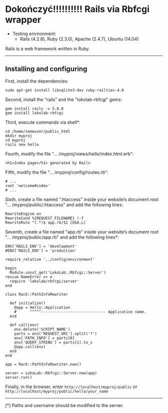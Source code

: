 Dokończyć!!!!!!!!!!
Rails via Rbfcgi wrapper
========================

- Testing environment:
  - Rails (4.2.6), Ruby (2.3.0),
    Apache (2.4.7), Ubuntu (14.04)

Rails is a web framework written in Ruby.
_________________________________________

Installing and configuring
--------------------------

First, install the dependencies:

    sudo apt-get install libsqlite3-dev ruby-railties-4.0

Second, install the "rails" and the "lokolab-rbfcgi" gems:

    gem install rails -v 5.0.0
    gem install lokolab-rbfcgi

Third, execute commands via shell*:

    cd /home/someuser/public_html
    mkdir myproj
    cd myproj
    rails new hello

Fourth, modify the file "... /myproj/views/hello/index.html.erb":

    <h1>Index page</h1> generated by Rails

Fifth, modify the file "... /myproj/config/routes.rb":

    # ...
    root 'welcome#index'
    # ...

Sixth, create a file named ".htaccess" inside your
website’s document root "... /myproj/public/.htaccess"
and add the following lines:

    RewriteEngine on
    RewriteCond %{REQUEST_FILENAME} !-f
    RewriteRule ^(.*)$ app.rb/$1 [QSA,L]

Seventh, create a file named "app.rb" inside your
website’s document root "... /myproj/public/app.rb"
and add the following lines*:

    ENV['RAILS_ENV'] = 'development'
    #ENV['RAILS_ENV'] = 'production'

    require_relative '../config/environment'

    begin
      Module.const_get('LokoLab::Rbfcgi::Server')
    rescue NameError => e
      require 'lokolab/rbfcgi/server'
    end

    class Rack::PathInfoRewriter

      def initialize()
        @app = Hello::Application
        #      ^^^^^----------------------------- Application name.
      end

      def call(env)
        env.delete('SCRIPT_NAME')
        parts = env['REQUEST_URI'].split('?')
        env['PATH_INFO'] = parts[0]
        env['QUERY_STRING'] = parts[1].to_s
        @app.call(env)
      end
    end

    app = Rack::PathInfoRewriter.new()

    server = LokoLab::Rbfcgi::Server.new(app)
    server.run()

Finally, in the browser, enter `http://localhost/myproj/public`
or `http://localhost/myproj/public/hello/your_name`

________________________________________________________
[*] Paths and username should be modified to the server.

